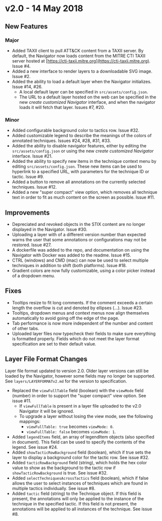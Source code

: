 # v2.0 - 14 May 2018
## New Features
### Major
- Added TAXII client to pull ATT&CK content from a TAXII server. By default, the Navigator now loads content from the MITRE CTI TAXII server hosted at [https://cti-taxii.mitre.org](https://cti-taxii.mitre.org). Issue #4.
- Added a new interface to render layers to a downloadable SVG image. Issue #2.
- Added the ability to load a default layer when the Navigator initializes. Issue #14, #26.
   - A local default layer can be specified in `src/assets/config.json`.
   - The URL to a default layer hosted on the web can be specified in the new _create customized Navigator_ interface, and when the navigator loads it will fetch that layer. Issues #7, #20.


### Minor
- Added configurable background color to tactics row. Issue #32.
- Added customizable legend to describe the meanings of the colors of annotated techniques. Issues #24, #28, #31, #33.
- Added the ability to disable navigator features, either by editing the `src/assets/config.json` or using the new _create customized Navigator_ interface. Issue #21.
- Added the ability to specify new items in the technique context menu by editing `src/assets/config.json`. These new items can be used to hyperlink to a specified URL, with parameters for the technique ID or tactic. Issue #9.
- Added a button to remove all annotations on the currently selected techniques. Issue #12.
- Added a new "super compact" view option, which removes all technique text in order to fit as much content on the screen as possible. Issue #11.

## Improvements
- Depreciated and revoked objects in the STIX content are no longer displayed in the Navigator. Issue #30.
- Uploading a layer with of a different version number than expected warns the user that some annotations or configurations may not be restored. Issue #27.
- A dockerfile was added to the repo, and documentation on using the Navigator with Docker was added to the readme. Issue #15.
- CTRL (windows) and CMD (mac) can now be used to select multiple techniques in addition to shift (both platforms). Issue #18.
- Gradient colors are now fully customizable, using a color picker instead of a dropdown menu.

## Fixes
- Tooltips resize to fit long comments. If the comment exceeds a certain length the overflow is cut and denoted by ellipses (...). Issue #23.
- Tooltips, dropdown menus and context menus now align themselves automatically to avoid going off the edge of the page.
- Tab performance is now more independent of the number and content of other tabs.
- Uploaded layer files now typecheck their fields to make sure everything is formatted properly. Fields which do not meet the layer format specification are set to their default value.

## Layer File Format Changes
Layer file format updated to version 2.0. Older layer versions can still be loaded by the Navigator, however some fields may no longer be supported. See `layers/LAYERFORMATv2.md` for the version to specification.
- Replaced the `viewFullTable` field (boolean) with the `viewMode` field (number) in order to support the "super compact" view option. See issue #11.
   - If `viewFullTable` is present in a layer file uploaded to the v2.0 Navigator it will be ignored.
   - To upgrade a layer without losing the view mode, see the following mappings:
      - `viewFullTable: true` becomes `viewMode: 0`.
      - `viewFullTable: false` becomes `viewMode: 1`.
- Added `legendItems` field, an array of legendItem objects (also specified in document). This field can be used to specify the contents of the legend. See issue #24.
- Added `showTacticRowBackground` field (boolean), which if true sets the layer to display a background color for the tactic row. See issue #32.
- Added `tacticRowBackground` field (string), which holds the hex color value to show as the background to the tactic row if `showTacticRowBackground` is true. See issue #32.
- Added `selectTechniquesAcrossTactics` field (boolean), which if false allows the user to select instances of techniques which are found in multiple tactics individually. See issue #8.
- Added `tactic` field (string) to the Technique object. If this field is present, the annotations will only be applied to the instance of the technique in the specified tactic. If this field is not present, the annotations will be applied to all instances of the technique. See issue #8.
